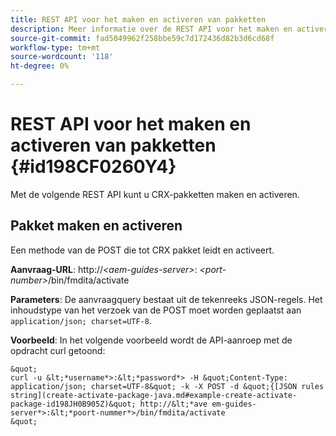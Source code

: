 ```yaml
---
title: REST API voor het maken en activeren van pakketten
description: Meer informatie over de REST API voor het maken en activeren van pakketten
source-git-commit: fad5049962f258bbe59c7d172436d82b3d6cd68f
workflow-type: tm+mt
source-wordcount: '118'
ht-degree: 0%

---
```



# REST API voor het maken en activeren van pakketten {#id198CF0260Y4}

Met de volgende REST API kunt u CRX-pakketten maken en activeren.

## Pakket maken en activeren

Een methode van de POST die tot CRX pakket leidt en activeert.

**Aanvraag-URL**: http://*&lt;aem-guides-server>*: *&lt;port-number>*/bin/fmdita/activate

**Parameters**: De aanvraagquery bestaat uit de tekenreeks JSON-regels. Het inhoudstype van het verzoek van de POST moet worden geplaatst aan `application/json; charset=UTF-8`.

**Voorbeeld**: In het volgende voorbeeld wordt de API-aanroep met de opdracht curl getoond:

    &quot;
    curl -u &lt;*username*>:&lt;*password*> -H &quot;Content-Type: application/json; charset=UTF-8&quot; -k -X POST -d &quot;{[JSON rules string](create-activate-package-java.md#example-create-activate-package-id198JH0B905Z)&quot; http://&lt;*ave em-guides-server*>:&lt;*poort-nummer*>/bin/fmdita/activate
    &quot;
